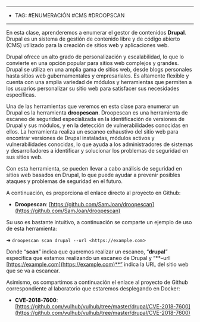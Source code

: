 
---- 
- TAG: #ENUMERACIÓN #CMS #DROOPSCAN
----
En esta clase, aprenderemos a enumerar el gestor de contenidos **Drupal**. Drupal es un sistema de gestión de contenido libre y de código abierto (CMS) utilizado para la creación de sitios web y aplicaciones web.

Drupal ofrece un alto grado de personalización y escalabilidad, lo que lo convierte en una opción popular para sitios web complejos y grandes. Drupal se utiliza en una amplia gama de sitios web, desde blogs personales hasta sitios web gubernamentales y empresariales. Es altamente flexible y cuenta con una amplia variedad de módulos y herramientas que permiten a los usuarios personalizar su sitio web para satisfacer sus necesidades específicas.

Una de las herramientas que veremos en esta clase para enumerar un Drupal es la herramienta **droopescan**. Droopescan es una herramienta de escaneo de seguridad especializada en la identificación de versiones de Drupal y sus módulos, y en la detección de vulnerabilidades conocidas en ellos. La herramienta realiza un escaneo exhaustivo del sitio web para encontrar versiones de Drupal instaladas, módulos activos y vulnerabilidades conocidas, lo que ayuda a los administradores de sistemas y desarrolladores a identificar y solucionar los problemas de seguridad en sus sitios web.

Con esta herramienta, se pueden llevar a cabo análisis de seguridad en sitios web basados en Drupal, lo que puede ayudar a prevenir posibles ataques y problemas de seguridad en el futuro.

A continuación, es proporciona el enlace directo al proyecto en Github:

- **Droopescan**: [https://github.com/SamJoan/droopescan](https://github.com/SamJoan/droopescan)

Su uso es bastante intuitivo, a continuación se comparte un ejemplo de uso de esta herramienta:

➜ `droopescan scan drupal --url <https://example.com`>

Donde “**scan**” indica que queremos realizar un escaneo, “**drupal**” especifica que estamos realizando un escaneo de Drupal y “**–url [https://example.com](https://example.com)**” indica la URL del sitio web que se va a escanear.

Asimismo, os compartimos a continuación el enlace al proyecto de Github correspondiente al laboratorio que estaremos desplegando en Docker:

- **CVE-2018-7600**: [https://github.com/vulhub/vulhub/tree/master/drupal/CVE-2018-7600](https://github.com/vulhub/vulhub/tree/master/drupal/CVE-2018-7600)
